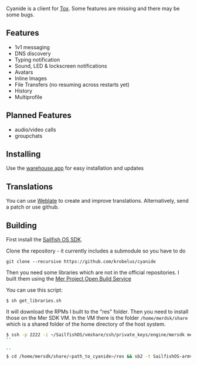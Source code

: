 Cyanide is a client for [Tox](https://tox.chat).
Some features are missing and there may be some bugs.

Features
--------

- 1v1 messaging
- DNS discovery
- Typing notification
- Sound, LED & lockscreen notifications
- Avatars
- Inline Images
- File Transfers (no resuming across restarts yet)
- History
- Multiprofile

Planned Features
----------------

- audio/video calls
- groupchats

Installing
----------
Use the [warehouse app](https://openrepos.net/content/basil/warehouse-sailfishos) for easy installation and updates

Translations
------------

You can use [Weblate](https://hosted.weblate.org/projects/cyanide/) to create
and improve translations. Alternatively, send a patch or use github.

Building
--------

First install the [Sailfish OS SDK](https://sailfishos.org/wiki/Application_SDK_Installation).

Clone the repository - it currently includes a submodule so you have to do

```
git clone --recursive https://github.com/krobelus/cyanide
```

Then you need some libraries which are not in the official repositories.  I
built them using the [Mer Project Open Build
Service](https://build.merproject.org/)

You can use this script:

``
$ sh get_libraries.sh
``

It will download the RPMs I built to the "res" folder. Then you need to install
those on the Mer SDK VM. In the VM there is the folder `/home/merdsk/share`
which is a shared folder of the home directory of the host system.

```sh
$ ssh -p 2222 -i ~/SailfishOS/vmshare/ssh/private_keys/engine/mersdk mersdk@localhost
``

``
$ cd /home/mersdk/share/<path_to_cyanide>/res && sb2 -t SailfishOS-armv7hl -m sdk-install -R rpm -i toxcore*.rpm libsodium*.rpm libvpx*.rpm opus*.rpm
```
